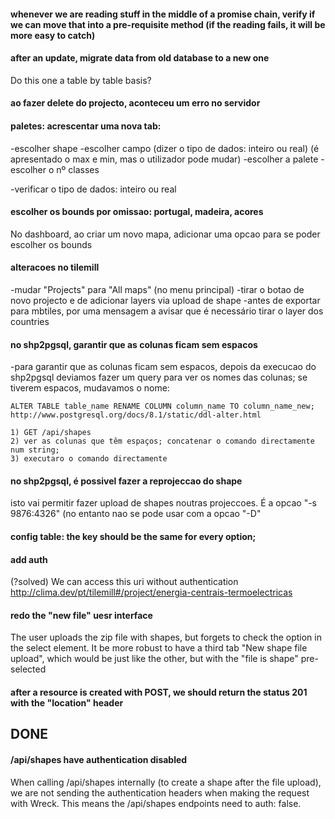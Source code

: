 #### whenever we are reading stuff in the middle of a promise chain, verify if we can move that into a pre-requisite method (if the reading fails, it will be more easy to catch)

#### after an update, migrate data from old database to a new one

Do this one a table by table basis?

#### ao fazer delete do projecto, aconteceu um erro no servidor

#### paletes: acrescentar uma nova tab:
  -escolher shape
  -escolher campo (dizer o tipo de dados: inteiro ou real)
    (é apresentado o max e min, mas o utilizador pode mudar)
  -escolher a palete
  -escolher o nº classes

  -verificar o tipo de dados: inteiro ou real



#### escolher os bounds por omissao: portugal, madeira, acores

No dashboard, ao criar um novo mapa, adicionar uma opcao para se poder escolher os bounds



#### alteracoes no tilemill
  -mudar "Projects" para "All maps" (no menu principal)
  -tirar o botao de novo projecto e de adicionar layers via upload de shape
  -antes de exportar para mbtiles, por uma mensagem a avisar que é necessário tirar o layer dos countries

#### no shp2pgsql, garantir que as colunas ficam sem espacos

  -para garantir que as colunas ficam sem espacos, depois da execucao do shp2pgsql deviamos fazer um query para ver os nomes das colunas; se tiverem espacos, mudavamos o nome:
    
    ALTER TABLE table_name RENAME COLUMN column_name TO column_name_new;
    http://www.postgresql.org/docs/8.1/static/ddl-alter.html

    1) GET /api/shapes
    2) ver as colunas que têm espaços; concatenar o comando directamente num string;
    3) executaro o comando directamente



#### no shp2pgsql, é possivel fazer a reprojeccao do shape 

  isto vai permitir fazer upload de shapes noutras projeccoes. É a opcao "-s 9876:4326" (no entanto nao se pode usar com a opcao "-D"


#### config table: the key should be the same for every option; 





#### add auth

(?solved)
We can access this uri without authentication
http://clima.dev/pt/tilemill#/project/energia-centrais-termoelectricas


#### redo the "new file" uesr interface

The user uploads the zip file with shapes, but forgets to check the option in the select element. It be more robust to have a third tab "New shape file upload", which would be just like the other, but with the "file is shape" pre-selected

#### after a resource is created with POST, we should return the status 201 with the "location" header






## DONE

#### /api/shapes have authentication disabled

When calling /api/shapes internally (to create a shape after the file upload), we are not sending the authentication headers when making the request with Wreck. This means the /api/shapes endpoints need to auth: false.

